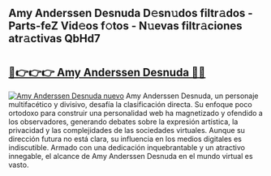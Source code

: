 ## Amy Anderssen Desnuda D𝚎sn𝚞dos filtr𝚊dos - Parts-feZ Vid𝚎os f𝚘tos - N𝚞evas filtr𝚊ciones atr𝚊ctivas QbHd7

# <h2><a href="http://mb4b9y3.tromn.icu/?c=Amy+Anderssen+Desnuda">🔗👉👉👉 Amy Anderssen Desnuda 🔗🔗</a></h2>

[![Amy Anderssen Desnuda nuevo](https://i.imgur.com/pEAQMta.gif)](http://mb4b9y3.tromn.icu/?c=Amy+Anderssen+Desnuda)
Amy Anderssen Desnuda, un personaje multifacético y divisivo, desafía la clasificación directa. Su enfoque poco ortodoxo para construir una personalidad web ha magnetizado y ofendido a los observadores, generando debates sobre la expresión artística, la privacidad y las complejidades de las sociedades virtuales. Aunque su dirección futura no está clara, su influencia en los medios digitales es indiscutible. Armado con una dedicación inquebrantable y un atractivo innegable, el alcance de Amy Anderssen Desnuda en el mundo virtual es vasto.
